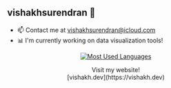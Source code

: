 ## vishakhsurendran 👋

<!--
**vishakhsurendran/vishakhsurendran** is a ✨ _special_ ✨ repository because its `README.md` (this file) appears on your GitHub profile.

- 🔭 I’m currently working on ...
- 🌱 I’m currently learning ...
- 👯 I’m looking to collaborate on ...
- 🤔 I’m looking for help with ...
- 💬 Ask me about ...
- 📫 How to reach me: ...
- 😄 Pronouns: ...
- ⚡ Fun fact: ...
-->

- 📫 Contact me at [vishakhsurendran@icloud.com](mailto:vishakhsurendran@icloud.com)
- 📊 I'm currently working on data visualization tools!

<div align="center">
  
[![Most Used Languages](https://github-readme-stats.vercel.app/api/top-langs/?username=vishakhsurendran&layout=compact&bg_color=00000000&border_color=00000000&text_color=fff)](https://github.com/anuraghazra/github-readme-stats)

</div>

<div align="center">
Visit my website! 
</div>
<div align="center">
[vishakh.dev](https://vishakh.dev)
</div>

<br />
